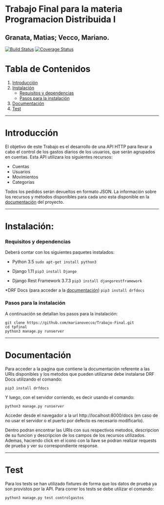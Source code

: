 # Trabajo Final para la materia Programacion Distribuida I
## Granata, Matias; Vecco, Mariano.
[![Build Status](https://travis-ci.org/marianovecco/Trabajo-Final.svg?branch=master)](https://travis-ci.org/marianovecco/Trabajo-Final)
[![Coverage Status](https://coveralls.io/repos/github/marianovecco/Trabajo-Final/badge.svg?branch=master)](https://coveralls.io/github/marianovecco/Trabajo-Final?branch=master)

# Tabla de Contenidos

1. [Introducción](#introducción)
2. [Instalación](#instalación)
	  * [Requisitos y dependencias](#requisitos-y-dependencias)
    * [Pasos para la instalación](#pasos-para-la-instalación)
3. [Documentación](#documentación)
4. [Test](#test)

---

# Introducción

El objetivo de este Trabajo es el desarrollo de una API HTTP para llevar a cabo el control de los gastos diarios de los usuarios, que serán agrupados en cuentas.
Esta API utilizara los siguientes recursos:

* Cuentas
* Usuarios
* Movimientos
* Categorías

Todos los pedidos serán devueltos en formato JSON. La información sobre los recursos y métodos disponibles para cada uno esta disponible en la [documentación](#documentación) del proyecto.

---

# Instalación:
### Requisitos y dependencias
Deberá contar con los siguientes paquetes instalados:
* Python 3.5  `sudo apt-get install python3`
    
* Django 1.11  `pip3 install Django`
    
* Django Rest Framework 3.7.3  `pip3 install djangorestframework`

*DRF Docs (para acceder a la [documentación](#documentación)) `pip3 install drfdocs`
    
### Pasos para la instalación
A continuación se detallan los pasos para la instalación:
```
git clone https://github.com/marianovecco/Trabajo-Final.git
cd tpfinal
python3 manage.py runserver
```
---

# Documentación
Para acceder a la pagina que contiene la documentación referente a las URIs disponibles y los metodos que pueden utilizarse debe instalarse DRF Docs utilizando el comando:

    pip3 install drfdocs

Y luego, con el servidor corriendo, es decir usando el comando:

    python3 manage.py runserver

Acceder desde el navegador a la url http://localhost:8000/docs (en caso de no usar el servidor o el puerto por defecto es necesario modificarlo).

Dentro podran encontrar las URIs con sus respectivos metodos, descripcion de su funcion y descripcion de los campos de los recursos utilizados. Ademas, haciendo click en el icono con la llave se podran realizar requests de prueba y ver su correspondiente response.

---

# Test
Para los tests se han utilizado fixtures de forma que los datos de prueba ya son provistos por la API. Para correr los tests se debe utilizar el comando:
```
python3 manage.py test controlgastos
```
